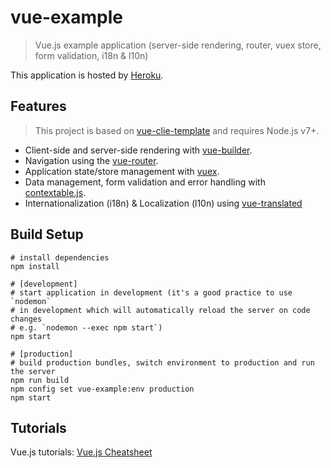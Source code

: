 # vue-example

> Vue.js example application (server-side rendering, router, vuex store, form validation, i18n & l10n)

This application is hosted by [Heroku](https://vue-example.herokuapp.com/).

## Features

> This project is based on [vue-clie-template](https://github.com/xpepermint/vue-cli-template) and requires Node.js v7+.

* Client-side and server-side rendering with [vue-builder](https://github.com/xpepermint/vue-builder).
* Navigation using the [vue-router](https://github.com/vuejs/vue-router).
* Application state/store management with [vuex](http://vuex.vuejs.org/en/).
* Data management, form validation and error handling with [contextable.js](https://github.com/xpepermint/contextablejs).
* Internationalization (i18n) & Localization (l10n) using [vue-translated](https://github.com/xpepermint/vue-translated)

## Build Setup

```
# install dependencies
npm install

# [development]
# start application in development (it's a good practice to use `nodemon`
# in development which will automatically reload the server on code changes
# e.g. `nodemon --exec npm start`)
npm start

# [production]
# build production bundles, switch environment to production and run the server
npm run build
npm config set vue-example:env production
npm start
```

## Tutorials

Vue.js tutorials: [Vue.js Cheatsheet](https://xpepermint.gitbooks.io/vue-js-cheatsheet/)
